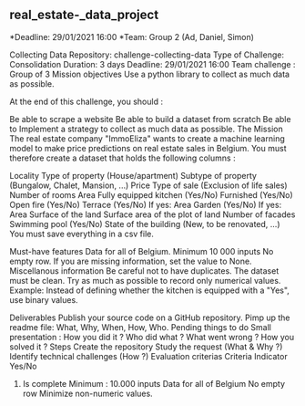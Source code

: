 ## real_estate-\_data_project

*Deadline: 29/01/2021 16:00
*Team: Group 2 (Ad, Daniel, Simon)

Collecting Data
Repository: challenge-collecting-data
Type of Challenge: Consolidation
Duration: 3 days
Deadline: 29/01/2021 16:00
Team challenge : Group of 3
Mission objectives
Use a python library to collect as much data as possible.

At the end of this challenge, you should :

Be able to scrape a website
Be able to build a dataset from scratch
Be able to Implement a strategy to collect as much data as possible.
The Mission
The real estate company "ImmoEliza" wants to create a machine learning model to make price predictions on real estate sales in Belgium. You must therefore create a dataset that holds the following columns :

Locality
Type of property (House/apartment)
Subtype of property (Bungalow, Chalet, Mansion, ...)
Price
Type of sale (Exclusion of life sales)
Number of rooms
Area
Fully equipped kitchen (Yes/No)
Furnished (Yes/No)
Open fire (Yes/No)
Terrace (Yes/No)
If yes: Area
Garden (Yes/No)
If yes: Area
Surface of the land
Surface area of the plot of land
Number of facades
Swimming pool (Yes/No)
State of the building (New, to be renovated, ...)
You must save everything in a csv file.

Must-have features
Data for all of Belgium.
Minimum 10 000 inputs
No empty row. If you are missing information, set the value to None.
Miscellanous information
Be careful not to have duplicates. The dataset must be clean. Try as much as possible to record only numerical values. Example: Instead of defining whether the kitchen is equipped with a "Yes", use binary values.

Deliverables
Publish your source code on a GitHub repository.
Pimp up the readme file:
What, Why, When, How, Who.
Pending things to do
Small presentation :
How you did it ?
Who did what ?
What went wrong ?
How you solved it ?
Steps
Create the repository
Study the request (What & Why ?)
Identify technical challenges (How ?)
Evaluation criterias
Criteria Indicator Yes/No

1. Is complete Minimum : 10.000 inputs
   Data for all of Belgium
   No empty row
   Minimize non-numeric values.
